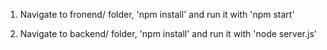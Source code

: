 1. Navigate to fronend/ folder, 'npm install' and run it with 'npm start'
   
2. Navigate to backend/ folder, 'npm install' and run it with 'node server.js'
